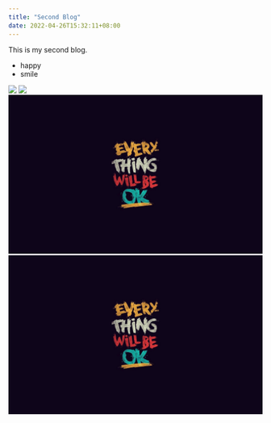 ```yaml
---
title: "Second Blog"
date: 2022-04-26T15:32:11+08:00
---
```



This is my second blog.

* happy
* smile

![](/static/img/test.jpg)
![](/img/test.jpg)
![](/test.jpg)
![](test.jpg)
